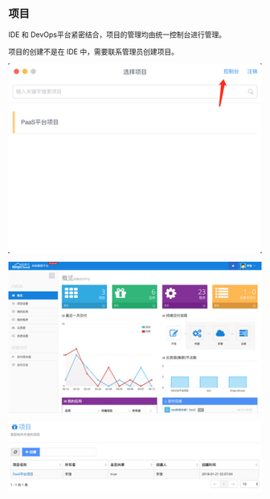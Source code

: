 ## 项目

IDE 和 DevOps平台紧密结合，项目的管理均由统一控制台进行管理。

项目的创建不是在 IDE 中，需要联系管理员创建项目。

<img src="./assets/devopsconsole.png" style="width:600px" />

![](assets/devops_0.png)

![](assets/devops_1.png)